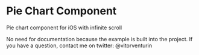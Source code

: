 # Pie Chart Component
Pie chart component for iOS with infinite scroll

No need for documentation because the example is built into the project.
If you have a question, contact me on twitter: @vitorventurin

